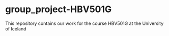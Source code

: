 # group_project-HBV501G
This repository contains our work for the course HBV501G at the University of Iceland
